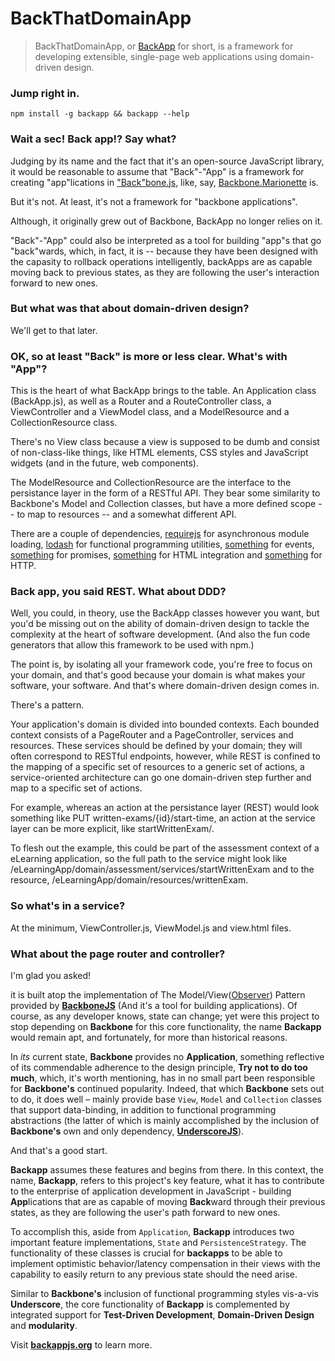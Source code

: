 BackThatDomainApp
================================================
> BackThatDomainApp, or [BackApp](http://toomanydaves.github.io/backapp) for short, is a framework for developing extensible, single-page web applications using domain-driven design.

### Jump right in. ###
`npm install -g backapp && backapp --help`

### Wait a sec! Back app!? Say what? ###
Judging by its name and the fact that it's an open-source JavaScript library, it would be reasonable to assume that "Back"-"App" is a framework for creating "app"lications in ["Back"bone.js](http://backbonejs.org), like, say, [Backbone.Marionette](http://) is.

But it's not. At least, it's not a framework for "backbone applications".

Although, it originally grew out of Backbone, BackApp no longer relies on it.

"Back"-"App" could also be interpreted as a tool for building "app"s that go "back"wards, which, in fact, it is -- because they have been designed with the capasity to rollback operations intelligently, backApps are as capable moving back to previous states, as they are following the user's interaction forward to new ones.

### But what was that about domain-driven design? ###
We'll get to that later.

### OK, so at least "Back" is more or less clear. What's with "App"? ###
This is the heart of what BackApp brings to the table. An Application class (BackApp.js), as well as a Router and a RouteController class, a ViewController and a ViewModel class, and a ModelResource and a CollectionResource class.

There's no View class because a view is supposed to be dumb and consist of non-class-like things, like HTML elements, CSS styles and JavaScript widgets (and in the future, web components).

The ModelResource and CollectionResource are the interface to the persistance layer in the form of a RESTful API. They bear some similarity to Backbone's Model and Collection classes, but have a more defined scope -- to map to resources -- and a somewhat different API.

There are a couple of dependencies, [requirejs](http://) for asynchronous module loading, [lodash](http://) for functional programming utilities, [something](http://) for events, [something](http://) for promises, [something](http://) for HTML integration and [something](http://) for HTTP.

### Back app, you said REST. What about DDD? ###
Well, you could, in theory, use the BackApp classes however you want, but you'd be missing out on the ability of domain-driven design to tackle the complexity at the heart of software development. (And also the fun code generators that allow this framework to be used with npm.)

The point is, by isolating all your framework code, you're free to focus on your domain, and that's good because your domain is what makes your software, your software. And that's where domain-driven design comes in.

There's a pattern.

Your application's domain is divided into bounded contexts. Each bounded context consists of a PageRouter and a PageController, services and resources. These services should be defined by your domain; they will often correspond to RESTful endpoints, however, while REST is confined to the mapping of a specific set of resources to a generic set of actions, a service-oriented architecture can go one domain-driven step further and map to a specific set of actions.

For example, whereas an action at the persistance layer (REST) would look something like PUT written-exams/{id}/start-time, an action at the service layer can be more explicit, like startWrittenExam/.

To flesh out the example, this could be part of the assessment context of a eLearning application, so the full path to the service might look like /eLearningApp/domain/assessment/services/startWrittenExam and to the resource, /eLearningApp/domain/resources/writtenExam.

### So what's in a service? ###
At the minimum, ViewController.js, ViewModel.js and view.html files.

### What about the page router and controller? ###
I'm glad you asked!


it is built atop the implementation of The Model/View([Observer](http://en.wikipedia.org/wiki/Observer_pattern)) Pattern provided by **[BackboneJS](http://backbonejs.org)** (And it's a tool for building applications). Of course, as any developer knows, state can change; yet were this project to stop depending on **Backbone** for this core functionality, the name **Backapp** would remain apt, and fortunately, for more than historical reasons.

In *its* current state, **Backbone** provides no **Application**, something reflective of its commendable adherence to the design principle, **Try not to do too much**, which, it's worth mentioning, has in no small part been responsible for **Backbone's** continued popularity. Indeed, that which **Backbone** sets out to do, it does well – mainly provide base `View`, `Model` and `Collection` classes that support data-binding, in addition to functional programming abstractions (the latter of which is mainly accomplished by the inclusion of **Backbone's** own and only dependency, **[UnderscoreJS](http://underscorejs.org)**). 

And that's a good start.

**Backapp** assumes these features and begins from there. In this context, the name, **Backapp**, refers to this project's key feature, what it has to contribute to the enterprise of application development in JavaScript - building **App**lications that are as capable of moving **Back**ward through their previous states, as they are following the user's path forward to new ones. 

To accomplish this, aside from `Application`, **Backapp** introduces two important feature implementations, `State` and `PersistenceStrategy`. The functionality of these classes is crucial for **backapps** to be able to implement optimistic behavior/latency compensation in their views with the capability to easily return to any previous state should the need arise. 

Similar to **Backbone's** inclusion of functional programming styles vis-a-vis **Underscore**, the core functionality of **Backapp** is complemented by integrated support for **Test-Driven Development**, **Domain-Driven Design** and **modularity**.

Visit **[backappjs.org](http://backappjs.org)** to learn more.
